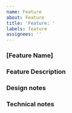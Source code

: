 ```yaml
---
name: Feature
about: Feature
title: 'Feature: '
labels: feature
assignees: ''
---
```


### [Feature Name]

### Feature Description

### Design notes

### Technical notes

